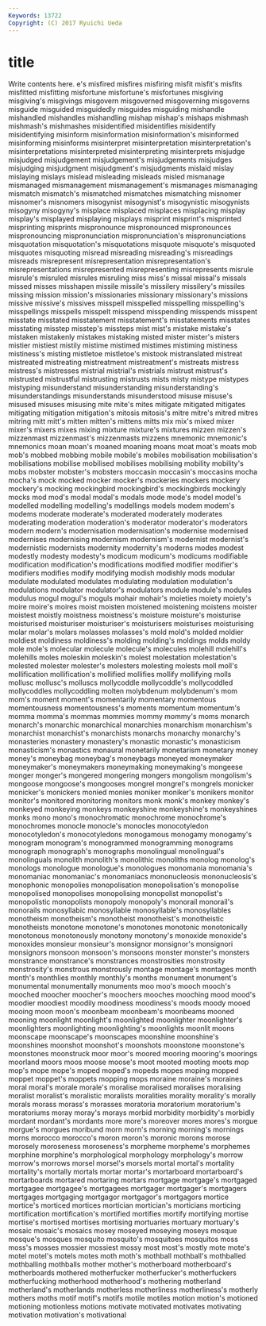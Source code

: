 ```yaml
---
Keywords: 13722 
Copyright: (C) 2017 Ryuichi Ueda
---
```


# title

Write contents here.
e's
misfired misfires misfiring misfit misfit's misfits misfitted misfitting misfortune misfortune's
misfortunes misgiving misgiving's misgivings misgovern misgoverned misgoverning misgoverns misguide misguided
misguidedly misguides misguiding mishandle mishandled mishandles mishandling mishap mishap's mishaps
mishmash mishmash's mishmashes misidentified misidentifies misidentify misidentifying misinform misinformation misinformation's
misinformed misinforming misinforms misinterpret misinterpretation misinterpretation's misinterpretations misinterpreted misinterpreting misinterprets
misjudge misjudged misjudgement misjudgement's misjudgements misjudges misjudging misjudgment misjudgment's misjudgments
mislaid mislay mislaying mislays mislead misleading misleads misled mismanage mismanaged
mismanagement mismanagement's mismanages mismanaging mismatch mismatch's mismatched mismatches mismatching misnomer
misnomer's misnomers misogynist misogynist's misogynistic misogynists misogyny misogyny's misplace misplaced
misplaces misplacing misplay misplay's misplayed misplaying misplays misprint misprint's misprinted
misprinting misprints mispronounce mispronounced mispronounces mispronouncing mispronunciation mispronunciation's mispronunciations misquotation
misquotation's misquotations misquote misquote's misquoted misquotes misquoting misread misreading misreading's
misreadings misreads misrepresent misrepresentation misrepresentation's misrepresentations misrepresented misrepresenting misrepresents misrule
misrule's misruled misrules misruling miss miss's missal missal's missals missed
misses misshapen missile missile's missilery missilery's missiles missing mission mission's
missionaries missionary missionary's missions missive missive's missives misspell misspelled misspelling
misspelling's misspellings misspells misspelt misspend misspending misspends misspent misstate misstated
misstatement misstatement's misstatements misstates misstating misstep misstep's missteps mist mist's
mistake mistake's mistaken mistakenly mistakes mistaking misted mister mister's misters
mistier mistiest mistily mistime mistimed mistimes mistiming mistiness mistiness's misting
mistletoe mistletoe's mistook mistranslated mistreat mistreated mistreating mistreatment mistreatment's mistreats
mistress mistress's mistresses mistrial mistrial's mistrials mistrust mistrust's mistrusted mistrustful
mistrusting mistrusts mists misty mistype mistypes mistyping misunderstand misunderstanding misunderstanding's
misunderstandings misunderstands misunderstood misuse misuse's misused misuses misusing mite mite's
mites mitigate mitigated mitigates mitigating mitigation mitigation's mitosis mitosis's mitre
mitre's mitred mitres mitring mitt mitt's mitten mitten's mittens mitts
mix mix's mixed mixer mixer's mixers mixes mixing mixture mixture's
mixtures mizzen mizzen's mizzenmast mizzenmast's mizzenmasts mizzens mnemonic mnemonic's mnemonics
moan moan's moaned moaning moans moat moat's moats mob mob's
mobbed mobbing mobile mobile's mobiles mobilisation mobilisation's mobilisations mobilise mobilised
mobilises mobilising mobility mobility's mobs mobster mobster's mobsters moccasin moccasin's
moccasins mocha mocha's mock mocked mocker mocker's mockeries mockers mockery
mockery's mocking mockingbird mockingbird's mockingbirds mockingly mocks mod mod's modal
modal's modals mode mode's model model's modelled modelling modelling's modellings
models modem modem's modems moderate moderate's moderated moderately moderates moderating
moderation moderation's moderator moderator's moderators modern modern's modernisation modernisation's modernise
modernised modernises modernising modernism modernism's modernist modernist's modernistic modernists modernity
modernity's moderns modes modest modestly modesty modesty's modicum modicum's modicums
modifiable modification modification's modifications modified modifier modifier's modifiers modifies modify
modifying modish modishly mods modular modulate modulated modulates modulating modulation
modulation's modulations modulator modulator's modulators module module's modules modulus mogul
mogul's moguls mohair mohair's moieties moiety moiety's moire moire's moires
moist moisten moistened moistening moistens moister moistest moistly moistness moistness's
moisture moisture's moisturise moisturised moisturiser moisturiser's moisturisers moisturises moisturising molar
molar's molars molasses molasses's mold mold's molded moldier moldiest moldiness
moldiness's molding molding's moldings molds moldy mole mole's molecular molecule
molecule's molecules molehill molehill's molehills moles moleskin moleskin's molest molestation
molestation's molested molester molester's molesters molesting molests moll moll's mollification
mollification's mollified mollifies mollify mollifying molls mollusc mollusc's molluscs mollycoddle
mollycoddle's mollycoddled mollycoddles mollycoddling molten molybdenum molybdenum's mom mom's moment
moment's momentarily momentary momentous momentousness momentousness's moments momentum momentum's momma
momma's mommas mommies mommy mommy's moms monarch monarch's monarchic monarchical
monarchies monarchism monarchism's monarchist monarchist's monarchists monarchs monarchy monarchy's monasteries
monastery monastery's monastic monastic's monasticism monasticism's monastics monaural monetarily monetarism
monetary money money's moneybag moneybag's moneybags moneyed moneymaker moneymaker's moneymakers
moneymaking moneymaking's mongeese monger monger's mongered mongering mongers mongolism mongolism's
mongoose mongoose's mongooses mongrel mongrel's mongrels monicker monicker's monickers monied
monies moniker moniker's monikers monitor monitor's monitored monitoring monitors monk
monk's monkey monkey's monkeyed monkeying monkeys monkeyshine monkeyshine's monkeyshines monks
mono mono's monochromatic monochrome monochrome's monochromes monocle monocle's monocles monocotyledon
monocotyledon's monocotyledons monogamous monogamy monogamy's monogram monogram's monogrammed monogramming monograms
monograph monograph's monographs monolingual monolingual's monolinguals monolith monolith's monolithic monoliths
monolog monolog's monologs monologue monologue's monologues monomania monomania's monomaniac monomaniac's
monomaniacs mononucleosis mononucleosis's monophonic monopolies monopolisation monopolisation's monopolise monopolised monopolises
monopolising monopolist monopolist's monopolistic monopolists monopoly monopoly's monorail monorail's monorails
monosyllabic monosyllable monosyllable's monosyllables monotheism monotheism's monotheist monotheist's monotheistic monotheists
monotone monotone's monotones monotonic monotonically monotonous monotonously monotony monotony's monoxide
monoxide's monoxides monsieur monsieur's monsignor monsignor's monsignori monsignors monsoon monsoon's
monsoons monster monster's monsters monstrance monstrance's monstrances monstrosities monstrosity monstrosity's
monstrous monstrously montage montage's montages month month's monthlies monthly monthly's
months monument monument's monumental monumentally monuments moo moo's mooch mooch's
mooched moocher moocher's moochers mooches mooching mood mood's moodier moodiest
moodily moodiness moodiness's moods moody mooed mooing moon moon's moonbeam
moonbeam's moonbeams mooned mooning moonlight moonlight's moonlighted moonlighter moonlighter's moonlighters
moonlighting moonlighting's moonlights moonlit moons moonscape moonscape's moonscapes moonshine moonshine's
moonshines moonshot moonshot's moonshots moonstone moonstone's moonstones moonstruck moor moor's
moored mooring mooring's moorings moorland moors moos moose moose's moot
mooted mooting moots mop mop's mope mope's moped moped's mopeds
mopes moping mopped moppet moppet's moppets mopping mops moraine moraine's
moraines moral moral's morale morale's moralise moralised moralises moralising moralist
moralist's moralistic moralists moralities morality morality's morally morals morass morass's
morasses moratoria moratorium moratorium's moratoriums moray moray's morays morbid morbidity
morbidity's morbidly mordant mordant's mordants more more's moreover mores mores's
morgue morgue's morgues moribund morn morn's morning morning's mornings morns
morocco morocco's moron moron's moronic morons morose morosely moroseness moroseness's
morpheme morpheme's morphemes morphine morphine's morphological morphology morphology's morrow morrow's
morrows morsel morsel's morsels mortal mortal's mortality mortality's mortally mortals
mortar mortar's mortarboard mortarboard's mortarboards mortared mortaring mortars mortgage mortgage's
mortgaged mortgagee mortgagee's mortgagees mortgager mortgager's mortgagers mortgages mortgaging mortgagor
mortgagor's mortgagors mortice mortice's morticed mortices mortician mortician's morticians morticing
mortification mortification's mortified mortifies mortify mortifying mortise mortise's mortised mortises
mortising mortuaries mortuary mortuary's mosaic mosaic's mosaics mosey moseyed moseying
moseys mosque mosque's mosques mosquito mosquito's mosquitoes mosquitos moss moss's
mosses mossier mossiest mossy most most's mostly mote mote's motel
motel's motels motes moth moth's mothball mothball's mothballed mothballing mothballs
mother mother's motherboard motherboard's motherboards mothered motherfucker motherfucker's motherfuckers motherfucking
motherhood motherhood's mothering motherland motherland's motherlands motherless motherliness motherliness's motherly
mothers moths motif motif's motifs motile motiles motion motion's motioned
motioning motionless motions motivate motivated motivates motivating motivation motivation's motivational
